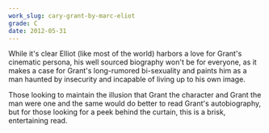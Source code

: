 ```yaml
---
work_slug: cary-grant-by-marc-eliot
grade: C
date: 2012-05-31
---
```


While it's clear Elliot (like most of the world) harbors a love for Grant's cinematic persona, his well sourced biography won't be for everyone, as it makes a case for Grant's long-rumored bi-sexuality and paints him as a man haunted by insecurity and incapable of living up to his own image.

Those looking to maintain the illusion that Grant the character and Grant the man were one and the same would do better to read Grant's autobiography, but for those looking for a peek behind the curtain, this is a brisk, entertaining read.
